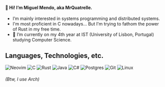 #### 👋 Hi! I’m Miguel Mendo, aka MrQuatrelle.
-   I’m mainly interested in systems programming and distributed systems.
-   I'm most proficient in C nowadays... But I'm trying to fathom the power of Rust in my free time.
- 🌱 I’m currently on my 4th year at IST (University of Lisbon, Portugal) studying Computer Science.

## Languages, Technologies, etc.

![Neovim](https://img.shields.io/badge/NeoVim-%2357A143.svg?&style=for-the-badge&logo=neovim&logoColor=white)
![C](https://img.shields.io/badge/c-%2300599C.svg?style=for-the-badge&logo=c&logoColor=white)
![Rust](https://img.shields.io/badge/rust-%23000000.svg?style=for-the-badge&logo=rust&logoColor=white)
![Java](https://img.shields.io/badge/java-%23ED8B00.svg?style=for-the-badge&logo=openjdk&logoColor=white)
![C#](https://img.shields.io/badge/c%23-%23239120.svg?style=for-the-badge&logo=c-sharp&logoColor=white)
![Postgres](https://img.shields.io/badge/postgres-%23316192.svg?style=for-the-badge&logo=postgresql&logoColor=white)
![Git](https://img.shields.io/badge/git-%23F05033.svg?style=for-the-badge&logo=git&logoColor=white)
![Linux](https://img.shields.io/badge/Linux-FCC624?style=for-the-badge&logo=linux&logoColor=black)
  
  
  
###### (Btw, I use Arch)

<!---
MrQuatrelle/MrQuatrelle is a ✨ special ✨ repository because its `README.md` (this file) appears on your GitHub profile.
You can click the Preview link to take a look at your changes.
--->
